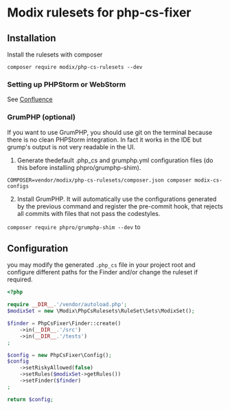 # Modix rulesets for php-cs-fixer

## Installation

Install the rulesets with composer

`composer require modix/php-cs-rulesets --dev`

### Setting up PHPStorm or WebStorm

See [Confluence](https://jira.modix.de/display/GPD/PHP-CS-Fixer)

### GrumPHP (optional)

If you want to use GrumPHP, you should use git on the terminal because there is no clean PHPStorm integration. In fact it works in the IDE but grump's output is not very readable in the UI.

1. Generate thedefault .php_cs and grumphp.yml configuration files (do this before installing phpro/grumphp-shim).

`COMPOSER=vendor/modix/php-cs-rulesets/composer.json composer modix-cs-configs`

2. Install GrumPHP. It will automatically use the configurations generated by the previous command and register the pre-commit hook, that rejects all commits with files that not pass the codestyles.

`composer require phpro/grumphp-shim --dev` to

## Configuration

you may modify the generated `.php_cs` file in your project root and configure different paths for the Finder and/or change the ruleset if required.

```php
<?php

require __DIR__.'/vendor/autoload.php';
$modixSet = new \Modix\PhpCsRulesets\RuleSet\Sets\ModixSet();

$finder = PhpCsFixer\Finder::create()
    ->in(__DIR__.'/src')
    ->in(__DIR__.'/tests')
;

$config = new PhpCsFixer\Config();
$config
    ->setRiskyAllowed(false)
    ->setRules($modixSet->getRules())
    ->setFinder($finder)
;

return $config;
```
